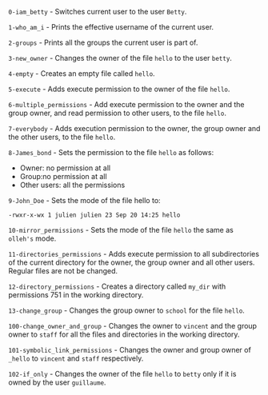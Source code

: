 `0-iam_betty` - Switches current user to the user `Betty`.

`1-who_am_i` - Prints the effective username of the current user.

`2-groups` - Prints all the groups the current user is part of.

`3-new_owner` - Changes the owner of the file `hello` to the user `betty`.

`4-empty` - Creates an empty file called `hello`.

`5-execute` - Adds execute permission to the owner of the file `hello`.

`6-multiple_permissions` - Add execute permission to the owner and the group owner, and read permission to other users, to the file `hello`.

`7-everybody` - Adds execution permission to the owner, the group owner and the other users, to the file `hello`.

`8-James_bond` - Sets the permission to the file `hello` as follows:
* Owner: no permission at all
* Group:no permission at all
* Other users: all the permissions

`9-John_Doe` - Sets the mode of the file hello to:

`-rwxr-x-wx 1 julien julien 23 Sep 20 14:25 hello`

`10-mirror_permissions` - Sets the mode of the file `hello` the same as `olleh's` mode.

`11-directories_permissions` - Adds execute permission to all subdirectories of the current directory for the owner, the group owner and all other users. Regular files are not be changed.

`12-directory_permissions` - Creates a directory called `my_dir` with permissions 751 in the working directory.

`13-change_group` - Changes the group owner to `school` for the file `hello`.

`100-change_owner_and_group` - Changes the owner to `vincent` and the group owner to `staff` for all the files and directories in the working directory.

`101-symbolic_link_permissions` - Changes the owner and group owner of `_hello` to `vincent` and `staff` respectively.

`102-if_only` - Changes the owner of the file `hello` to `betty` only if it is owned by the user `guillaume`.

